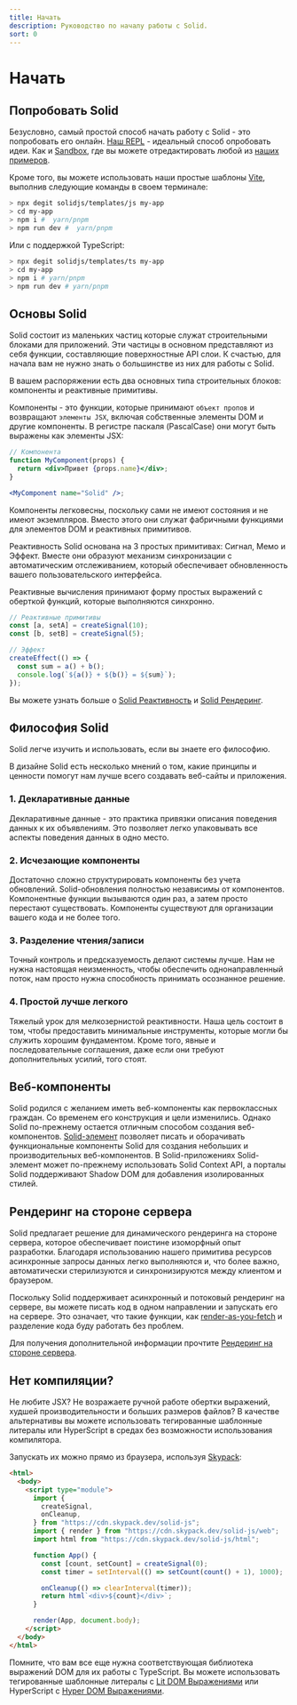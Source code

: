 ```yaml
---
title: Начать
description: Руководство по началу работы с Solid.
sort: 0
---
```


# Начать

## Попробовать Solid

Безусловно, самый простой способ начать работу с Solid - это попробовать его онлайн. [Наш REPL](https://playground.solidjs.com) - идеальный способ опробовать идеи. Как и [Sandbox](https://codesandbox.io/), где вы можете отредактировать любой из [наших примеров](https://github.com/solidjs/solid/blob/main/documentation/resources/examples.md).

Кроме того, вы можете использовать наши простые шаблоны [Vite](https://vitejs.dev/), выполнив следующие команды в своем терминале:

```sh
> npx degit solidjs/templates/js my-app
> cd my-app
> npm i #  yarn/pnpm
> npm run dev #  yarn/pnpm
```

Или с поддержкой TypeScript:

```sh
> npx degit solidjs/templates/ts my-app
> cd my-app
> npm i # yarn/pnpm
> npm run dev # yarn/pnpm
```

## Основы Solid

Solid состоит из маленьких частиц которые служат строительными блоками для приложений. Эти частицы в основном представляют из себя функции, составляющие поверхностные API слои. К счастью, для начала вам не нужно знать о большинстве из них для работы с Solid.

В вашем распоряжении есть два основных типа строительных блоков: компоненты и реактивные примитивы.

Компоненты - это функции, которые принимают `объект пропов` и возвращают `элементы JSX`, включая собственные элементы DOM и другие компоненты. В регистре паскаля (PascalCase) они могут быть выражены как элементы JSX:

```jsx
// Компонента
function MyComponent(props) {
  return <div>Привет {props.name}</div>;
}

<MyComponent name="Solid" />;
```

Компоненты легковесны, поскольку сами не имеют состояния и не имеют экземпляров. Вместо этого они служат фабричными функциями для элементов DOM и реактивных примитивов.

Реактивность Solid основана на 3 простых примитивах: Сигнал, Мемо и Эффект. Вместе они образуют механизм синхронизации с автоматическим отслеживанием, который обеспечивает обновленность вашего пользовательского интерфейса.

Реактивные вычисления принимают форму простых выражений с оберткой функций, которые выполняются синхронно.

```js
// Реактивные примитивы
const [a, setA] = createSignal(10);
const [b, setB] = createSignal(5);

// Эффект
createEffect(() => {
  const sum = a() + b();
  console.log(`${a()} + ${b()} = ${sum}`);
});
```

Вы можете узнать больше о [Solid Реактивность](#reactivity) и [Solid Рендеринг](#rendering).

## Философия Solid

Solid легче изучить и использовать, если вы знаете его философию.

В дизайне Solid есть несколько мнений о том, какие принципы и ценности помогут нам лучше всего создавать веб-сайты и приложения.

### 1. Декларативные данные

Декларативные данные - это практика привязки описания поведения данных к их объявлениям. Это позволяет легко упаковывать все аспекты поведения данных в одно место.

### 2. Исчезающие компоненты

Достаточно сложно структурировать компоненты без учета обновлений. Solid-обновления полностью независимы от компонентов. Компонентные функции вызываются один раз, а затем просто перестают существовать. Компоненты существуют для организации вашего кода и не более того.

### 3. Разделение чтения/записи

Точный контроль и предсказуемость делают системы лучше. Нам не нужна настоящая неизменность, чтобы обеспечить однонаправленный поток, нам просто нужна способность принимать осознанное решение.

### 4. Простой лучше легкого

Тяжелый урок для мелкозернистой реактивности. Наша цель состоит в том, чтобы предоставить минимальные инструменты, которые могли бы служить хорошим фундаментом. Кроме того, явные и последовательные соглашения, даже если они требуют дополнительных усилий, того стоят.

## Веб-компоненты

Solid родился с желанием иметь веб-компоненты как первоклассных граждан. Со временем его конструкция и цели изменились. Однако Solid по-прежнему остается отличным способом создания веб-компонентов. [Solid-элемент](https://github.com/solidjs/solid/tree/main/packages/solid-element) позволяет писать и оборачивать функциональные компоненты Solid для создания небольших и производительных веб-компонентов. В Solid-приложениях Solid-элемент может по-прежнему использовать Solid Context API, а порталы Solid поддерживают Shadow DOM для добавления изолированных стилей.

## Рендеринг на стороне сервера

Solid предлагает решение для динамического рендеринга на стороне сервера, которое обеспечивает поистине изоморфный опыт разработки. Благодаря использованию нашего примитива ресурсов асинхронные запросы данных легко выполняются и, что более важно, автоматически стерилизуются и синхронизируются между клиентом и браузером.

Поскольку Solid поддерживает асинхронный и потоковый рендеринг на сервере, вы можете писать код в одном направлении и запускать его на сервере. Это означает, что такие функции, как [render-as-you-fetch](https://reactjs.org/docs/concurrent-mode-suspense.html#approach-3-render-as-you-fetch-using-suspense) и разделение кода буду работать без проблем.

Для получения дополнительной информации прочтите [Рендеринг на стороне сервера](#server-side-rendering).

## Нет компиляции?

Не любите JSX? Не возражаете ручной работе обертки выражений, худшей производительности и больших размеров файлов? В качестве альтернативы вы можете использовать тегированные шаблонные литералы или HyperScript в средах без возможности использования компилятора.

Запускать их можно прямо из браузера, используя [Skypack](https://www.skypack.dev/):

```html
<html>
  <body>
    <script type="module">
      import {
        createSignal,
        onCleanup,
      } from "https://cdn.skypack.dev/solid-js";
      import { render } from "https://cdn.skypack.dev/solid-js/web";
      import html from "https://cdn.skypack.dev/solid-js/html";

      function App() {
        const [count, setCount] = createSignal(0);
        const timer = setInterval(() => setCount(count() + 1), 1000);

        onCleanup(() => clearInterval(timer));
        return html`<div>${count}</div>`;
      }

      render(App, document.body);
    </script>
  </body>
</html>
```

Помните, что вам все еще нужна соответствующая библиотека выражений DOM для их работы с TypeScript. Вы можете использовать тегированные шаблонные литералы с [Lit DOM Выражениями](https://github.com/ryansolid/dom-expressions/tree/main/packages/lit-dom-expressions) или HyperScript с [Hyper DOM Выражениями](https://github.com/ryansoliddom-expressions/tree/main/packages/hyper-dom-expressions).
